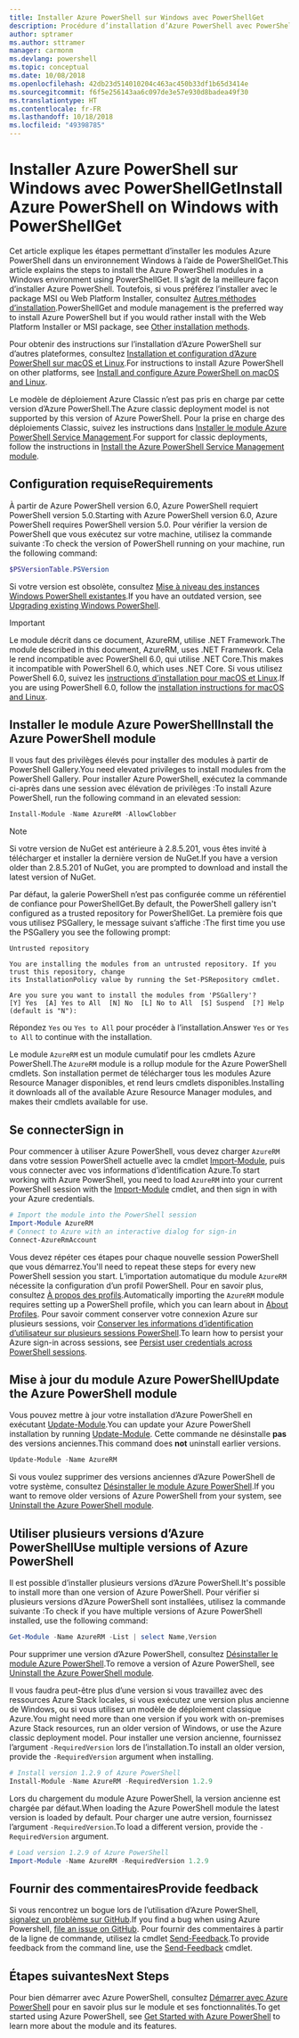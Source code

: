 ```yaml
---
title: Installer Azure PowerShell sur Windows avec PowerShellGet
description: Procédure d’installation d’Azure PowerShell avec PowerShellGet
author: sptramer
ms.author: sttramer
manager: carmonm
ms.devlang: powershell
ms.topic: conceptual
ms.date: 10/08/2018
ms.openlocfilehash: 42db23d514010204c463ac450b33df1b65d3414e
ms.sourcegitcommit: f6f5e256143aa6c097de3e57e930d8badea49f30
ms.translationtype: HT
ms.contentlocale: fr-FR
ms.lasthandoff: 10/18/2018
ms.locfileid: "49398785"
---
```

# <a name="install-azure-powershell-on-windows-with-powershellget"></a><span data-ttu-id="5e4c4-103">Installer Azure PowerShell sur Windows avec PowerShellGet</span><span class="sxs-lookup"><span data-stu-id="5e4c4-103">Install Azure PowerShell on Windows with PowerShellGet</span></span>

<span data-ttu-id="5e4c4-104">Cet article explique les étapes permettant d’installer les modules Azure PowerShell dans un environnement Windows à l’aide de PowerShellGet.</span><span class="sxs-lookup"><span data-stu-id="5e4c4-104">This article explains the steps to install the Azure PowerShell modules in a Windows environment using PowerShellGet.</span></span> <span data-ttu-id="5e4c4-105">Il s’agit de la meilleure façon d’installer Azure PowerShell. Toutefois, si vous préférez l’installer avec le package MSI ou Web Platform Installer, consultez [Autres méthodes d’installation](other-install.md).</span><span class="sxs-lookup"><span data-stu-id="5e4c4-105">PowerShellGet and module management is the preferred way to install Azure PowerShell but if you would rather install with the Web Platform Installer or MSI package, see [Other installation methods](other-install.md).</span></span>

<span data-ttu-id="5e4c4-106">Pour obtenir des instructions sur l’installation d’Azure PowerShell sur d’autres plateformes, consultez [Installation et configuration d’Azure PowerShell sur macOS et Linux](install-azurermps-maclinux.md).</span><span class="sxs-lookup"><span data-stu-id="5e4c4-106">For instructions to install Azure PowerShell on other platforms, see [Install and configure Azure PowerShell on macOS and Linux](install-azurermps-maclinux.md).</span></span>

<span data-ttu-id="5e4c4-107">Le modèle de déploiement Azure Classic n’est pas pris en charge par cette version d’Azure PowerShell.</span><span class="sxs-lookup"><span data-stu-id="5e4c4-107">The Azure classic deployment model is not supported by this version of Azure PowerShell.</span></span> <span data-ttu-id="5e4c4-108">Pour la prise en charge des déploiements Classic, suivez les instructions dans [Installer le module Azure PowerShell Service Management](/powershell/azure/servicemanagement/install-azure-ps).</span><span class="sxs-lookup"><span data-stu-id="5e4c4-108">For support for classic deployments, follow the instructions in [Install the Azure PowerShell Service Management module](/powershell/azure/servicemanagement/install-azure-ps).</span></span>

## <a name="requirements"></a><span data-ttu-id="5e4c4-109">Configuration requise</span><span class="sxs-lookup"><span data-stu-id="5e4c4-109">Requirements</span></span>

<span data-ttu-id="5e4c4-110">À partir de Azure PowerShell version 6.0, Azure PowerShell requiert PowerShell version 5.0.</span><span class="sxs-lookup"><span data-stu-id="5e4c4-110">Starting with Azure PowerShell version 6.0, Azure PowerShell requires PowerShell version 5.0.</span></span> <span data-ttu-id="5e4c4-111">Pour vérifier la version de PowerShell que vous exécutez sur votre machine, utilisez la commande suivante :</span><span class="sxs-lookup"><span data-stu-id="5e4c4-111">To check the version of PowerShell running on your machine, run the following command:</span></span>

```powershell
$PSVersionTable.PSVersion
```

<span data-ttu-id="5e4c4-112">Si votre version est obsolète, consultez [Mise à niveau des instances Windows PowerShell existantes](/powershell/scripting/setup/installing-windows-powershell?view=powershell-6#upgrading-existing-windows-powershell).</span><span class="sxs-lookup"><span data-stu-id="5e4c4-112">If you have an outdated version, see [Upgrading existing Windows PowerShell](/powershell/scripting/setup/installing-windows-powershell?view=powershell-6#upgrading-existing-windows-powershell).</span></span>

> [!IMPORTANT]
> <span data-ttu-id="5e4c4-113">Le module décrit dans ce document, AzureRM, utilise .NET Framework.</span><span class="sxs-lookup"><span data-stu-id="5e4c4-113">The module described in this document, AzureRM, uses .NET Framework.</span></span> <span data-ttu-id="5e4c4-114">Cela le rend incompatible avec PowerShell 6.0, qui utilise .NET Core.</span><span class="sxs-lookup"><span data-stu-id="5e4c4-114">This makes it incompatible with PowerShell 6.0, which uses .NET Core.</span></span> <span data-ttu-id="5e4c4-115">Si vous utilisez PowerShell 6.0, suivez les [instructions d’installation pour macOS et Linux](install-azurermps-maclinux.md).</span><span class="sxs-lookup"><span data-stu-id="5e4c4-115">If you are using PowerShell 6.0, follow the [installation instructions for macOS and Linux](install-azurermps-maclinux.md).</span></span>

## <a name="install-the-azure-powershell-module"></a><span data-ttu-id="5e4c4-116">Installer le module Azure PowerShell</span><span class="sxs-lookup"><span data-stu-id="5e4c4-116">Install the Azure PowerShell module</span></span>

<span data-ttu-id="5e4c4-117">Il vous faut des privilèges élevés pour installer des modules à partir de PowerShell Gallery.</span><span class="sxs-lookup"><span data-stu-id="5e4c4-117">You need elevated privileges to install modules from the PowerShell Gallery.</span></span> <span data-ttu-id="5e4c4-118">Pour installer Azure PowerShell, exécutez la commande ci-après dans une session avec élévation de privilèges :</span><span class="sxs-lookup"><span data-stu-id="5e4c4-118">To install Azure PowerShell, run the following command in an elevated session:</span></span>

```powershell
Install-Module -Name AzureRM -AllowClobber
```

> [!NOTE]
> <span data-ttu-id="5e4c4-119">Si votre version de NuGet est antérieure à 2.8.5.201, vous êtes invité à télécharger et installer la dernière version de NuGet.</span><span class="sxs-lookup"><span data-stu-id="5e4c4-119">If you have a version older than 2.8.5.201 of NuGet, you are prompted to download and install the latest version of NuGet.</span></span>

<span data-ttu-id="5e4c4-120">Par défaut, la galerie PowerShell n’est pas configurée comme un référentiel de confiance pour PowerShellGet.</span><span class="sxs-lookup"><span data-stu-id="5e4c4-120">By default, the PowerShell gallery isn't configured as a trusted repository for PowerShellGet.</span></span> <span data-ttu-id="5e4c4-121">La première fois que vous utilisez PSGallery, le message suivant s’affiche :</span><span class="sxs-lookup"><span data-stu-id="5e4c4-121">The first time you use the PSGallery you see the following prompt:</span></span>

```output
Untrusted repository

You are installing the modules from an untrusted repository. If you trust this repository, change
its InstallationPolicy value by running the Set-PSRepository cmdlet.

Are you sure you want to install the modules from 'PSGallery'?
[Y] Yes  [A] Yes to All  [N] No  [L] No to All  [S] Suspend  [?] Help (default is "N"):
```

<span data-ttu-id="5e4c4-122">Répondez `Yes` ou `Yes to All` pour procéder à l’installation.</span><span class="sxs-lookup"><span data-stu-id="5e4c4-122">Answer `Yes` or `Yes to All` to continue with the installation.</span></span>

<span data-ttu-id="5e4c4-123">Le module `AzureRM` est un module cumulatif pour les cmdlets Azure PowerShell.</span><span class="sxs-lookup"><span data-stu-id="5e4c4-123">The `AzureRM` module is a rollup module for the Azure PowerShell cmdlets.</span></span> <span data-ttu-id="5e4c4-124">Son installation permet de télécharger tous les modules Azure Resource Manager disponibles, et rend leurs cmdlets disponibles.</span><span class="sxs-lookup"><span data-stu-id="5e4c4-124">Installing it downloads all of the available Azure Resource Manager modules, and makes their cmdlets available for use.</span></span>

## <a name="sign-in"></a><span data-ttu-id="5e4c4-125">Se connecter</span><span class="sxs-lookup"><span data-stu-id="5e4c4-125">Sign in</span></span>

<span data-ttu-id="5e4c4-126">Pour commencer à utiliser Azure PowerShell, vous devez charger `AzureRM` dans votre session PowerShell actuelle avec la cmdlet [Import-Module](/powershell/module/Microsoft.PowerShell.Core/Import-Module), puis vous connecter avec vos informations d’identification Azure.</span><span class="sxs-lookup"><span data-stu-id="5e4c4-126">To start working with Azure PowerShell, you need to load `AzureRM` into your current PowerShell session with the [Import-Module](/powershell/module/Microsoft.PowerShell.Core/Import-Module) cmdlet, and then sign in with your Azure credentials.</span></span>

```powershell
# Import the module into the PowerShell session
Import-Module AzureRM
# Connect to Azure with an interactive dialog for sign-in
Connect-AzureRmAccount
```

<span data-ttu-id="5e4c4-127">Vous devez répéter ces étapes pour chaque nouvelle session PowerShell que vous démarrez.</span><span class="sxs-lookup"><span data-stu-id="5e4c4-127">You'll need to repeat these steps for every new PowerShell session you start.</span></span> <span data-ttu-id="5e4c4-128">L’importation automatique du module `AzureRM` nécessite la configuration d’un profil PowerShell. Pour en savoir plus, consultez [À propos des profils](/powershell/module/microsoft.powershell.core/about/about_profiles).</span><span class="sxs-lookup"><span data-stu-id="5e4c4-128">Automatically importing the `AzureRM` module requires setting up a PowerShell profile, which you can learn about in [About Profiles](/powershell/module/microsoft.powershell.core/about/about_profiles).</span></span>
<span data-ttu-id="5e4c4-129">Pour savoir comment conserver votre connexion Azure sur plusieurs sessions, voir [Conserver les informations d’identification d’utilisateur sur plusieurs sessions PowerShell](context-persistence.md).</span><span class="sxs-lookup"><span data-stu-id="5e4c4-129">To learn how to persist your Azure sign-in across sessions, see [Persist user credentials across PowerShell sessions](context-persistence.md).</span></span>

## <a name="update-the-azure-powershell-module"></a><span data-ttu-id="5e4c4-130">Mise à jour du module Azure PowerShell</span><span class="sxs-lookup"><span data-stu-id="5e4c4-130">Update the Azure PowerShell module</span></span>

<span data-ttu-id="5e4c4-131">Vous pouvez mettre à jour votre installation d’Azure PowerShell en exécutant [Update-Module](/powershell/module/powershellget/update-module).</span><span class="sxs-lookup"><span data-stu-id="5e4c4-131">You can update your Azure PowerShell installation by running [Update-Module](/powershell/module/powershellget/update-module).</span></span> <span data-ttu-id="5e4c4-132">Cette commande ne désinstalle __pas__ des versions anciennes.</span><span class="sxs-lookup"><span data-stu-id="5e4c4-132">This command does __not__ uninstall earlier versions.</span></span>

```powershell
Update-Module -Name AzureRM
```

<span data-ttu-id="5e4c4-133">Si vous voulez supprimer des versions anciennes d’Azure PowerShell de votre système, consultez [Désinstaller le module Azure PowerShell](uninstall-azurerm-ps.md).</span><span class="sxs-lookup"><span data-stu-id="5e4c4-133">If you want to remove older versions of Azure PowerShell from your system, see [Uninstall the Azure PowerShell module](uninstall-azurerm-ps.md).</span></span>

## <a name="use-multiple-versions-of-azure-powershell"></a><span data-ttu-id="5e4c4-134">Utiliser plusieurs versions d’Azure PowerShell</span><span class="sxs-lookup"><span data-stu-id="5e4c4-134">Use multiple versions of Azure PowerShell</span></span>

<span data-ttu-id="5e4c4-135">Il est possible d’installer plusieurs versions d’Azure PowerShell.</span><span class="sxs-lookup"><span data-stu-id="5e4c4-135">It's possible to install more than one version of Azure PowerShell.</span></span> <span data-ttu-id="5e4c4-136">Pour vérifier si plusieurs versions d’Azure PowerShell sont installées, utilisez la commande suivante :</span><span class="sxs-lookup"><span data-stu-id="5e4c4-136">To check if you have multiple versions of Azure PowerShell installed, use the following command:</span></span>

```powershell
Get-Module -Name AzureRM -List | select Name,Version
```

<span data-ttu-id="5e4c4-137">Pour supprimer une version d’Azure PowerShell, consultez [Désinstaller le module Azure PowerShell](uninstall-azurerm-ps.md).</span><span class="sxs-lookup"><span data-stu-id="5e4c4-137">To remove a version of Azure PowerShell, see [Uninstall the Azure PowerShell module](uninstall-azurerm-ps.md).</span></span>

<span data-ttu-id="5e4c4-138">Il vous faudra peut-être plus d’une version si vous travaillez avec des ressources Azure Stack locales, si vous exécutez une version plus ancienne de Windows, ou si vous utilisez un modèle de déploiement classique Azure.</span><span class="sxs-lookup"><span data-stu-id="5e4c4-138">You might need more than one version if you work with on-premises Azure Stack resources, run an older version of Windows, or use the Azure classic deployment model.</span></span> <span data-ttu-id="5e4c4-139">Pour installer une version ancienne, fournissez l’argument `-RequiredVersion` lors de l’installation.</span><span class="sxs-lookup"><span data-stu-id="5e4c4-139">To install an older version, provide the `-RequiredVersion` argument when installing.</span></span>

```powershell
# Install version 1.2.9 of Azure PowerShell
Install-Module -Name AzureRM -RequiredVersion 1.2.9
```

<span data-ttu-id="5e4c4-140">Lors du chargement du module Azure PowerShell, la version ancienne est chargée par défaut.</span><span class="sxs-lookup"><span data-stu-id="5e4c4-140">When loading the Azure PowerShell module the latest version is loaded by default.</span></span> <span data-ttu-id="5e4c4-141">Pour charger une autre version, fournissez l’argument `-RequiredVersion`.</span><span class="sxs-lookup"><span data-stu-id="5e4c4-141">To load a different version, provide the `-RequiredVersion` argument.</span></span>

```powershell
# Load version 1.2.9 of Azure PowerShell
Import-Module -Name AzureRM -RequiredVersion 1.2.9
```

## <a name="provide-feedback"></a><span data-ttu-id="5e4c4-142">Fournir des commentaires</span><span class="sxs-lookup"><span data-stu-id="5e4c4-142">Provide feedback</span></span>

<span data-ttu-id="5e4c4-143">Si vous rencontrez un bogue lors de l’utilisation d’Azure PowerShell, [signalez un problème sur GitHub](https://github.com/Azure/azure-powershell/issues).</span><span class="sxs-lookup"><span data-stu-id="5e4c4-143">If you find a bug when using Azure Powershell, [file an issue on GitHub](https://github.com/Azure/azure-powershell/issues).</span></span>
<span data-ttu-id="5e4c4-144">Pour fournir des commentaires à partir de la ligne de commande, utilisez la cmdlet [Send-Feedback](/powershell/module/azurerm.profile/send-feedback).</span><span class="sxs-lookup"><span data-stu-id="5e4c4-144">To provide feedback from the command line, use the [Send-Feedback](/powershell/module/azurerm.profile/send-feedback) cmdlet.</span></span>

## <a name="next-steps"></a><span data-ttu-id="5e4c4-145">Étapes suivantes</span><span class="sxs-lookup"><span data-stu-id="5e4c4-145">Next Steps</span></span>

<span data-ttu-id="5e4c4-146">Pour bien démarrer avec Azure PowerShell, consultez [Démarrer avec Azure PowerShell](get-started-azureps.md) pour en savoir plus sur le module et ses fonctionnalités.</span><span class="sxs-lookup"><span data-stu-id="5e4c4-146">To get started using Azure PowerShell, see [Get Started with Azure PowerShell](get-started-azureps.md) to learn more about the module and its features.</span></span>